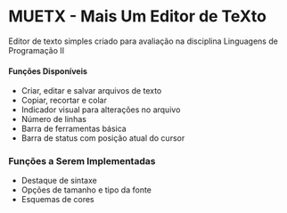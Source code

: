 # MUETX - Mais Um Editor de TeXto

Editor de texto simples criado para avaliação na disciplina Linguagens de Programação II

#### Funções Disponíveis

* Criar, editar e salvar arquivos de texto
* Copiar, recortar e colar
* Indicador visual para alterações no arquivo
* Número de linhas
* Barra de ferramentas básica
* Barra de status com posição atual do cursor

### Funções a Serem Implementadas

* Destaque de sintaxe
* Opções de tamanho e tipo da fonte
* Esquemas de cores


